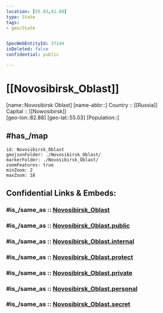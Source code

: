 ```yaml
---
location: [55.03,82.88] 
type: State
tags:
- geo/State


SpocWebEntityId: 37144
isDeleted: false
confidential: public

---
```


# [[Novosibirsk_Oblast]] 

[name::Novosibirsk Oblast] 
[name-abbr::] 
Country :: [[Russia]]  
Capital :: [[Nowosibirsk]]  
[geo-lon::82.88] 
[geo-lat::55.03] 
[Population::] 

## #has_/map 

```leaflet
id: Novosibirsk_Oblast
geojsonFolder: ./Novosibirsk_Oblast/
markerFolder: ./Novosibirsk_Oblast/
zoomFeatures: true 
minZoom: 2 
maxZoom: 18
```


## Confidential Links & Embeds: 

### #is_/same_as :: [Novosibirsk_Oblast](/_Standards/Earth/Continent/Asia/Asia~North/Asia~Siberia/Novosibirsk_Oblast.md) 

### #is_/same_as :: [Novosibirsk_Oblast.public](/_public/Earth/Continent/Asia/Asia~North/Asia~Siberia/Novosibirsk_Oblast.public.md) 

### #is_/same_as :: [Novosibirsk_Oblast.internal](/_internal/Earth/Continent/Asia/Asia~North/Asia~Siberia/Novosibirsk_Oblast.internal.md) 

### #is_/same_as :: [Novosibirsk_Oblast.protect](/_protect/Earth/Continent/Asia/Asia~North/Asia~Siberia/Novosibirsk_Oblast.protect.md) 

### #is_/same_as :: [Novosibirsk_Oblast.private](/_private/Earth/Continent/Asia/Asia~North/Asia~Siberia/Novosibirsk_Oblast.private.md) 

### #is_/same_as :: [Novosibirsk_Oblast.personal](/_personal/Earth/Continent/Asia/Asia~North/Asia~Siberia/Novosibirsk_Oblast.personal.md) 

### #is_/same_as :: [Novosibirsk_Oblast.secret](/_secret/Earth/Continent/Asia/Asia~North/Asia~Siberia/Novosibirsk_Oblast.secret.md)

